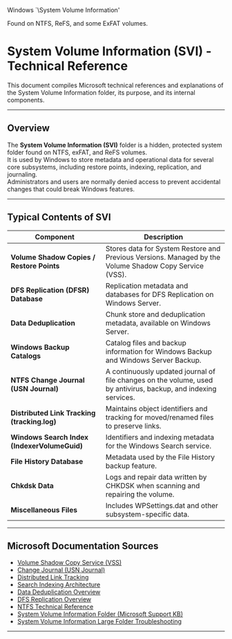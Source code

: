 Windows `\System Volume Information\'

Found on NTFS, ReFS, and some ExFAT volumes.

# System Volume Information (SVI) - Technical Reference

This document compiles Microsoft technical references and explanations of the System Volume Information folder, its purpose, and its internal components.

---

## Overview

The **System Volume Information (SVI)** folder is a hidden, protected system folder found on NTFS, exFAT, and ReFS volumes.  
It is used by Windows to store metadata and operational data for several core subsystems, including restore points, indexing, replication, and journaling.  
Administrators and users are normally denied access to prevent accidental changes that could break Windows features.

---

## Typical Contents of SVI

| Component                               | Description |
|-----------------------------------------|-------------|
| **Volume Shadow Copies / Restore Points** | Stores data for System Restore and Previous Versions. Managed by the Volume Shadow Copy Service (VSS). |
| **DFS Replication (DFSR) Database**      | Replication metadata and databases for DFS Replication on Windows Server. |
| **Data Deduplication**                   | Chunk store and deduplication metadata, available on Windows Server. |
| **Windows Backup Catalogs**              | Catalog files and backup information for Windows Backup and Windows Server Backup. |
| **NTFS Change Journal (USN Journal)**    | A continuously updated journal of file changes on the volume, used by antivirus, backup, and indexing services. |
| **Distributed Link Tracking (tracking.log)** | Maintains object identifiers and tracking for moved/renamed files to preserve links. |
| **Windows Search Index (IndexerVolumeGuid)** | Identifiers and indexing metadata for the Windows Search service. |
| **File History Database**                | Metadata used by the File History backup feature. |
| **Chkdsk Data**                          | Logs and repair data written by CHKDSK when scanning and repairing the volume. |
| **Miscellaneous Files**                  | Includes WPSettings.dat and other subsystem-specific data. |

---

## Microsoft Documentation Sources

- [Volume Shadow Copy Service (VSS)](https://learn.microsoft.com/en-us/windows/win32/vss/volume-shadow-copy-service)
- [Change Journal (USN Journal)](https://learn.microsoft.com/en-us/windows/win32/fileio/change-journals)
- [Distributed Link Tracking](https://learn.microsoft.com/en-us/windows/win32/fileio/distributed-link-tracking)
- [Search Indexing Architecture](https://learn.microsoft.com/en-us/windows/win32/search/-search-3x-architecture)
- [Data Deduplication Overview](https://learn.microsoft.com/en-us/windows-server/storage/data-deduplication/overview)
- [DFS Replication Overview](https://learn.microsoft.com/en-us/windows-server/storage/dfs-replication/dfsr-overview)
- [NTFS Technical Reference](https://learn.microsoft.com/en-us/windows/win32/fileio/ntfs-technical-reference)
- [System Volume Information Folder (Microsoft Support KB)](https://support.microsoft.com/en-us/topic/description-of-the-system-volume-information-folder-in-windows-8327c88a-25d5-438b-8f64-b0d7fa97b57f)
- [System Volume Information Large Folder Troubleshooting](https://learn.microsoft.com/en-us/troubleshoot/windows-client/deployment/system-volume-information-large)

---
